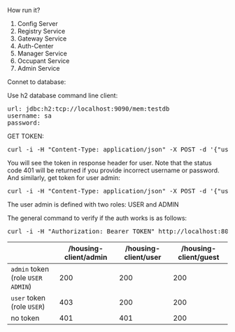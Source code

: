 How run it?

1. Config Server
2. Registry Service
3. Gateway Service
4. Auth-Center
5. Manager Service
6. Occupant Service
7. Admin Service

Connet to database:

Use h2 database command line  client:
<pre>
url: jdbc:h2:tcp://localhost:9090/mem:testdb
username: sa
password:
</pre>



GET TOKEN: 

<pre>curl -i -H "Content-Type: application/json" -X POST -d '{"username":"user","PASSWORD":"user"}' http://localhost:8080/login</pre>

You will see the token in response header for user. Note that the status code 401 will be returned if you provide incorrect username or password. And similarly, get token for user admin:

<pre>curl -i -H "Content-Type: application/json" -X POST -d '{"username":"admin","password":"admin"}' http://localhost:8080/login</pre>

The user admin is defined with two roles: USER and ADMIN

The general command to verify if the auth works is as follows:

<pre>curl -i -H "Authorization: Bearer TOKEN" http://localhost:8080/housing-client/user</pre>

|                                     | /housing-client/admin | /housing-client/user | /housing-client/guest |
| ----------------------------------- | -------------- | ------------- | -------------- |
| `admin` token (role `USER` `ADMIN`) |            200 |           200 |            200 |
| `user` token (role `USER`)       |            403 |           200 |            200 |
| no token                            |            401 |           401 |            200 |